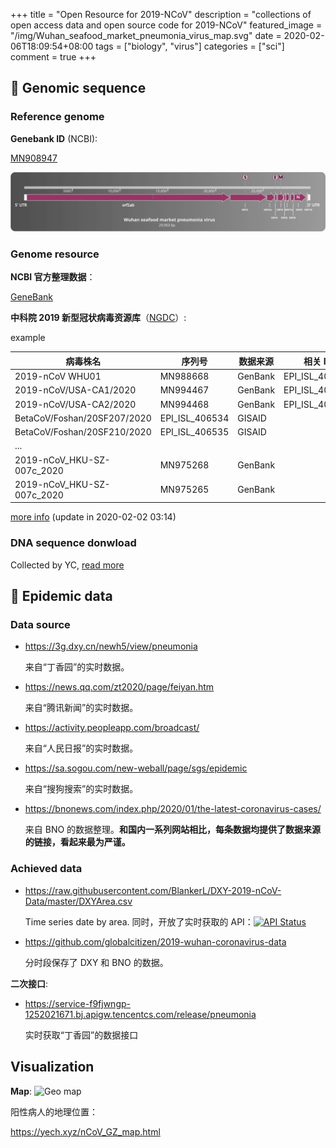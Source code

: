 +++
title = "Open Resource for 2019-NCoV"
description = "collections of open access data and open source code for 2019-NCoV"
featured_image = "/img/Wuhan_seafood_market_pneumonia_virus_map.svg"
date = 2020-02-06T18:09:54+08:00
tags = ["biology", "virus"]
categories = ["sci"]
comment = true
+++

## 🧬 Genomic sequence

### Reference genome

**Genebank ID** (NCBI):

[MN908947](https://www.ncbi.nlm.nih.gov/nuccore/MN908947)

![Genome map](/img/Wuhan_seafood_market_pneumonia_virus_map.svg)

### Genome resource

**NCBI 官方整理数据**：

[GeneBank](https://www.ncbi.nlm.nih.gov/genbank/2019-ncov-seqs/)

**中科院 2019 新型冠状病毒资源库**（[NGDC](https://bigd.big.ac.cn/ncov#progress)）:

example

| 病毒株名                    | 序列号         | 数据来源 | 相关 ID        | 序列完整度         |
| --------------------------- | -------------- | -------- | -------------- | ------------------ |
| 2019-nCoV WHU01             | MN988668       | GenBank  | EPI_ISL_406716 | Complete           |
| 2019-nCoV/USA-CA1/2020      | MN994467       | GenBank  | EPI_ISL_406034 | Complete           |
| 2019-nCoV/USA-CA2/2020      | MN994468       | GenBank  | EPI_ISL_406036 | Complete           |
| BetaCoV/Foshan/20SF207/2020 | EPI_ISL_406534 | GISAID   |                | Complete           |
| BetaCoV/Foshan/20SF210/2020 | EPI_ISL_406535 | GISAID   |                | Complete           |
| ...                         |                |          |                |                    |
| 2019-nCoV_HKU-SZ-007c_2020  | MN975268       | GenBank  |                | Partial/gene level |
| 2019-nCoV_HKU-SZ-007c_2020  | MN975265       | GenBank  |                | Partial/gene level |

[more info](/dat/Released_2019-nCoV_Genome_Sequences.csv) (update in 2020-02-02 03:14)

### DNA sequence donwload

Collected by YC, [read more](/posts/phylogenetic_analysis_for_2019-ncov/)

## 🦠 Epidemic data

### Data source

- https://3g.dxy.cn/newh5/view/pneumonia

  来自“丁香园”的实时数据。

- https://news.qq.com/zt2020/page/feiyan.htm

  来自“腾讯新闻”的实时数据。

- https://activity.peopleapp.com/broadcast/

  来自“人民日报”的实时数据。

- https://sa.sogou.com/new-weball/page/sgs/epidemic

  来自“搜狗搜索”的实时数据。

- https://bnonews.com/index.php/2020/01/the-latest-coronavirus-cases/

  来自 BNO 的数据整理。**和国内一系列网站相比，每条数据均提供了数据来源的链接，看起来最为严谨。**

### Achieved data

- https://raw.githubusercontent.com/BlankerL/DXY-2019-nCoV-Data/master/DXYArea.csv

  Time series date by area.
  同时，开放了实时获取的 API：[![API Status](https://img.shields.io/website?url=https%3A%2F%2Flab.isaaclin.cn)](https://lab.isaaclin.cn/nCoV/)

- https://github.com/globalcitizen/2019-wuhan-coronavirus-data

  分时段保存了 DXY 和 BNO 的数据。

**二次接口**:

- https://service-f9fjwngp-1252021671.bj.apigw.tencentcs.com/release/pneumonia

  实时获取“丁香园”的数据接口

## Visualization

**Map**:
![Geo map](/img/2019-NCoV-animation.gif)

阳性病人的地理位置：

https://yech.xyz/nCoV_GZ_map.html

